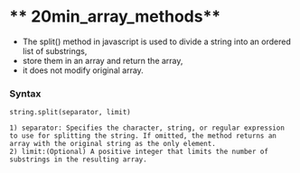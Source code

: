 # ** 20min_array_methods**

* The split() method in javascript is used to divide a string into an ordered list of substrings,
* store them in an array and return the array,
* it does not modify original array.

### Syntax
 `string.split(separator, limit)`

    1) separator: Specifies the character, string, or regular expression to use for splitting the string. If omitted, the method returns an array with the original string as the only element.
    2) limit:(Optional) A positive integer that limits the number of substrings in the resulting array.
